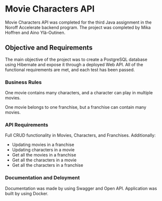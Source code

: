# Movie Characters API

Movie Characters API was completed for the third Java assignment in the Noroff Accelerate backend program. 
The project was completed by Mika Hoffren and Aino Ylä-Outinen. 

## Objective and Requirements

The main objective of the project was to create a PostgreSQL database using Hibernate and expose it through a deployed Web API.
All of the functional requirements are met, and each test has been passed.

### Business Rules

One movie contains many characters, and a character can play in multiple movies.

One movie belongs to one franchise, but a franchise can contain many movies.

### API Requirements

Full CRUD functionality in Movies, Characters, and Franchises. Additionally:

  - Updating movies in a franchise
  - Updating characters in a movie
  - Get all the movies in a franchise
  - Get all the characters in a movie
  - Get all the characters in a franchise

### Documentation and Deloyment

Documentation was made by using Swagger and Open API. Application was built by using Docker.






